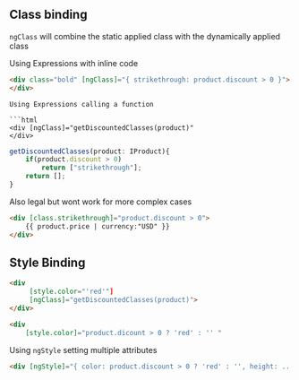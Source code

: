 ## Class binding

`ngClass` will combine the static applied class with the dynamically applied class

Using Expressions with inline code

```html
<div class="bold" [ngClass]="{ strikethrough: product.discount > 0 }">
</div>
```

```
Using Expressions calling a function

```html
<div [ngClass]="getDiscountedClasses(product)"
</div>
```

```ts
getDiscountedClasses(product: IProduct){
	if(product.discount > 0)
		return ["strikethrough"];
	return [];
}
```

Also legal but wont work for more complex cases

```html
<div [class.strikethrough]="product.discount > 0">
	{{ product.price | currency:"USD" }}
</div>

```

## Style Binding

```html
<div
	 [style.color="'red'"]
	 [ngClass]="getDiscountedClasses(product)">
</div>
```
```html
<div
	[style.color]="product.dicount > 0 ? 'red' : '' "
```

Using `ngStyle` setting multiple attributes

```html
<div [ngStyle]="{ color: product.discount > 0 ? 'red' : '', height: ... }"
```